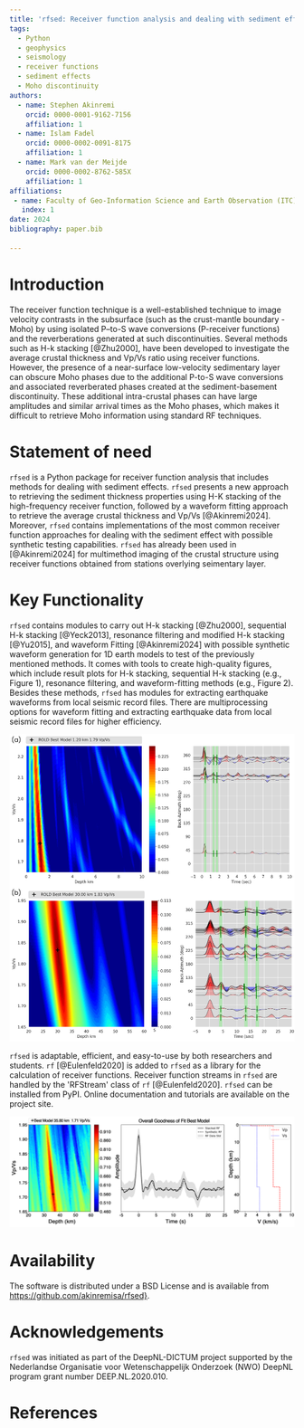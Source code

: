 ```yaml
---
title: 'rfsed: Receiver function analysis and dealing with sediment effects'
tags:
  - Python
  - geophysics
  - seismology
  - receiver functions
  - sediment effects
  - Moho discontinuity
authors:
  - name: Stephen Akinremi
    orcid: 0000-0001-9162-7156
    affiliation: 1
  - name: Islam Fadel
    orcid: 0000-0002-0091-8175
    affiliation: 1
  - name: Mark van der Meijde
    orcid: 0000-0002-8762-585X
    affiliation: 1
affiliations:
 - name: Faculty of Geo-Information Science and Earth Observation (ITC), University of Twente, Enschede, The Netherlands
   index: 1
date: 2024
bibliography: paper.bib

---
```


# Introduction

The receiver function technique is a well-established technique to image velocity contrasts in the subsurface (such as the crust-mantle boundary - Moho) by using isolated P–to-S wave conversions (P-receiver functions) and the reverberations generated at such discontinuities. Several methods such as H-k stacking [@Zhu2000], have been developed to investigate the average crustal thickness and Vp/Vs ratio using receiver functions. However, the presence of a near-surface low-velocity sedimentary layer can obscure Moho phases due to the additional P-to-S wave conversions and associated reverberated phases created at the sediment-basement discontinuity. These additional intra-crustal phases can have large amplitudes and similar arrival times as the Moho phases, which makes it difficult to retrieve Moho information using standard RF techniques. 

# Statement of need
``rfsed`` is a Python package for receiver function analysis that includes methods for dealing with sediment effects. ``rfsed`` presents a new approach to retrieving the sediment thickness properties using H-K stacking of the high-frequency receiver function, followed by a waveform fitting approach to retrieve the average crustal thickness and Vp/Vs [@Akinremi2024]. Moreover, ``rfsed`` contains implementations of the most common receiver function approaches for dealing with the sediment effect with possible synthetic testing capabilities. ``rfsed`` has already been used in [@Akinremi2024] for multimethod imaging of the crustal structure using receiver functions obtained from stations overlying seimentary layer.

# Key Functionality
``rfsed`` contains modules to carry out H-k stacking [@Zhu2000], sequential H-k stacking [@Yeck2013], resonance filtering and modified H-k stacking [@Yu2015], and waveform Fitting [@Akinremi2024] with possible synthetic waveform generation for 1D earth models to test of the previously mentioned methods. It comes with tools to create high-quality figures, which include result plots for H-k stacking, sequential H-k stacking (e.g., Figure 1), resonance filtering, and waveform-fitting methods (e.g., Figure 2). Besides these methods, ``rfsed`` has modules for extracting earthquake waveforms from local seismic record files. There are multiprocessing options for waveform fitting and extracting earthquake data from local seismic record files for higher efficiency.

![Example of a sequential H-k stacking plot for receiver functions obtained from station ROLD (Network: NL) (a) sediment layer (b) Moho layer, generated using ``rfsed``](paper_figures/Figure1.png)

``rfsed`` is adaptable, efficient, and easy-to-use by both researchers and students. ``rf`` [@Eulenfeld2020] is added to ``rfsed`` as a library for the calculation of receiver functions. Receiver function streams in ``rfsed`` are handled by the 'RFStream' class of ``rf`` [@Eulenfeld2020]. ``rfsed`` can be installed from PyPI. Online documentation and tutorials are available on the project site.

![Example of a waveform-fitting result plot generated using ``rfsed``](paper_figures/Figure2.png)

# Availability

The software is distributed under a BSD License and is available from <https://github.com/akinremisa/rfsed}>.


# Acknowledgements

``rfsed`` was initiated as part of the DeepNL-DICTUM project supported by the Nederlandse Organisatie voor Wetenschappelijk Onderzoek (NWO) DeepNL program grant number DEEP.NL.2020.010.



# References
